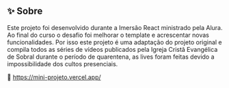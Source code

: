 ##  :sparkles: Sobre
Este projeto foi desenvolvido durante a Imersão React ministrado pela Alura. Ao final do curso o desafio foi melhorar o template e acrescentar novas funcionalidades.
Por isso este projeto é uma adaptação do projeto original e compila todos as séries de vídeos publicados pela Igreja Cristã Evangélica de Sobral durante o período de quarentena, as lives foram feitas devido a impossibilidade dos cultos presenciais.

 :link: https://mini-projeto.vercel.app/


